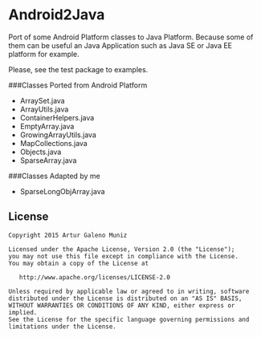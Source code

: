 # Android2Java
Port of some Android Platform classes to Java Platform.
Because some of them can be useful an Java Application such as Java SE or Java EE platform for example.

Please, see the test package to examples.

###Classes Ported from Android Platform

- ArraySet.java
- ArrayUtils.java
- ContainerHelpers.java
- EmptyArray.java
- GrowingArrayUtils.java
- MapCollections.java
- Objects.java
- SparseArray.java

###Classes Adapted by me
- SparseLongObjArray.java


License
-------

    Copyright 2015 Artur Galeno Muniz

    Licensed under the Apache License, Version 2.0 (the "License");
    you may not use this file except in compliance with the License.
    You may obtain a copy of the License at

       http://www.apache.org/licenses/LICENSE-2.0

    Unless required by applicable law or agreed to in writing, software
    distributed under the License is distributed on an "AS IS" BASIS,
    WITHOUT WARRANTIES OR CONDITIONS OF ANY KIND, either express or implied.
    See the License for the specific language governing permissions and
    limitations under the License.
